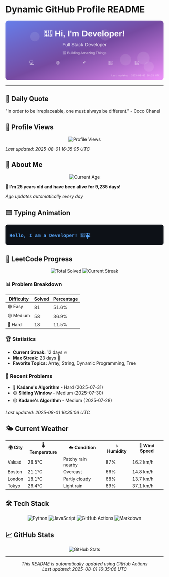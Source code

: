 # Dynamic GitHub Profile README

<!-- HEADER-START -->
<p align="center">
    <img src="./assets/header.svg" alt="Profile Header" />
</p>

---

<!-- HEADER-END -->

<!-- QUOTES-START -->
## 💭 Daily Quote

"In order to be irreplaceable, one must always be different." - Coco Chanel

<!-- QUOTES-END -->

<!-- VISITOR-COUNTER-START -->
## 👀 Profile Views

<p align="center">
    <img src="https://img.shields.io/badge/Profile%20Views-285-blue?style=for-the-badge&logo=eye&logoColor=white" alt="Profile Views">
</p>

*Last updated: 2025-08-01 16:35:05 UTC*

<!-- VISITOR-COUNTER-END -->

<!-- AGE-START -->
## 🎂 About Me

<p align="center">
    <img src="https://img.shields.io/badge/Age-25%20years%203%20months%2013%20days-brightgreen?style=for-the-badge&logo=calendar&logoColor=white" alt="Current Age">
</p>

**🌟 I'm 25 years old and have been alive for 9,235 days!**

*Age updates automatically every day*

<!-- AGE-END -->

<!-- TYPING-ANIMATION-START -->
## ⌨️ Typing Animation

<p align="center">
    <img src="./assets/typing_animation.svg" alt="Typing Animation" />
</p>

<!-- TYPING-ANIMATION-END -->

<!-- LEETCODE-START -->
## 🧩 LeetCode Progress

<p align="center">
    <img src="https://img.shields.io/badge/Total%20Solved-157-brightgreen?style=for-the-badge&logo=leetcode&logoColor=white" alt="Total Solved">
    <img src="https://img.shields.io/badge/Current%20Streak-12%20days-orange?style=for-the-badge&logo=fire&logoColor=white" alt="Current Streak">
</p>

### 📊 Problem Breakdown

| Difficulty | Solved | Percentage |
|------------|--------|------------|
| 🟢 Easy | 81 | 51.6% |
| 🟡 Medium | 58 | 36.9% |
| 🔴 Hard | 18 | 11.5% |

### 🏆 Statistics
- **Current Streak:** 12 days 🔥
- **Max Streak:** 23 days 🏅
- **Favorite Topics:** Array, String, Dynamic Programming, Tree

### 📝 Recent Problems
- 🔴 **Kadane's Algorithm** - Hard (2025-07-31)
- 🟡 **Sliding Window** - Medium (2025-07-30)
- 🟡 **Kadane's Algorithm** - Medium (2025-07-28)

*Last updated: 2025-08-01 16:35:06 UTC*

<!-- LEETCODE-END -->

<!-- WEATHER-START -->
## 🌤️ Current Weather

<table>
<tr>
    <th>🌍 City</th>
    <th>🌡️ Temperature</th>
    <th>☁️ Condition</th>
    <th>💧 Humidity</th>
    <th>💨 Wind Speed</th>
</tr>
<tr>
    <td>Valsad</td>
    <td>26.5°C</td>
    <td>Patchy rain nearby</td>
    <td>87%</td>
    <td>16.2 km/h</td>
</tr>
<tr>
    <td>Boston</td>
    <td>21.1°C</td>
    <td>Overcast</td>
    <td>66%</td>
    <td>14.8 km/h</td>
</tr>
<tr>
    <td>London</td>
    <td>18.1°C</td>
    <td>Partly cloudy</td>
    <td>68%</td>
    <td>13.7 km/h</td>
</tr>
<tr>
    <td>Tokyo</td>
    <td>26.4°C</td>
    <td>Light rain</td>
    <td>89%</td>
    <td>37.1 km/h</td>
</tr>
</table>
<!-- WEATHER-END -->

## 🛠️ Tech Stack

<p align="center">
    <img src="https://img.shields.io/badge/Python-3776AB?style=for-the-badge&logo=python&logoColor=white" alt="Python">
    <img src="https://img.shields.io/badge/JavaScript-F7DF1E?style=for-the-badge&logo=javascript&logoColor=black" alt="JavaScript">
    <img src="https://img.shields.io/badge/GitHub%20Actions-2088FF?style=for-the-badge&logo=github-actions&logoColor=white" alt="GitHub Actions">
    <img src="https://img.shields.io/badge/Markdown-000000?style=for-the-badge&logo=markdown&logoColor=white" alt="Markdown">
</p>

## 📈 GitHub Stats

<p align="center">
    <img src="https://github-readme-stats.vercel.app/api?username=ambicuity&show_icons=true&theme=radical" alt="GitHub Stats">
</p>

---

<p align="center">
    <i>This README is automatically updated using GitHub Actions</i><br>
    <i>Last updated: 2025-08-01 16:35:06 UTC</i>
</p>

